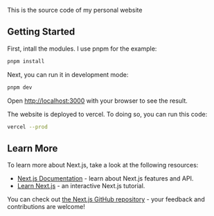 This is the source code of my personal website
## Getting Started

First, intall the modules. I use pnpm for the example:
```bash
pnpm install
```

Next, you can run it in development mode:
```bash
pnpm dev
```
Open [http://localhost:3000](http://localhost:3000) with your browser to see the result.

The website is deployed to vercel. To doing so, you can run this code:
```bash
vercel --prod
```

## Learn More

To learn more about Next.js, take a look at the following resources:

- [Next.js Documentation](https://nextjs.org/docs) - learn about Next.js features and API.
- [Learn Next.js](https://nextjs.org/learn) - an interactive Next.js tutorial.

You can check out [the Next.js GitHub repository](https://github.com/vercel/next.js/) - your feedback and contributions are welcome!
